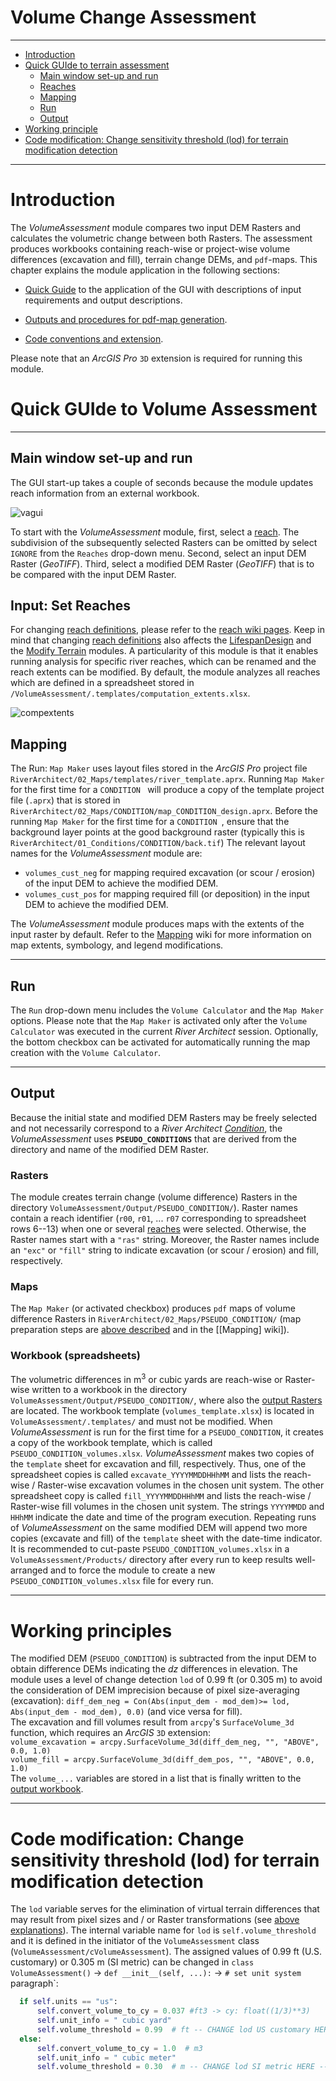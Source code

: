 Volume Change Assessment
========================

***

- [Introduction](#vaintro)
- [Quick GUIde to terrain assessment](#vaquick)
  * [Main window set-up and run](#vagui)
  * [Reaches](#vasetreaches)
  * [Mapping](#vamap)
  * [Run](#varun)
  * [Output](#vaoutput)
- [Working principle](#vaprin)
- [Code modification: Change sensitivity threshold (lod) for terrain modification detection](#vacode)

***

# Introduction<a name="vaintro"></a>

The *VolumeAssessment* module compares two input DEM Rasters and calculates the volumetric change between both Rasters. The assessment produces workbooks containing reach-wise or project-wise volume differences (excavation and fill), terrain change DEMs, and `pdf`-maps. This chapter explains the module application in the following sections:

 - [Quick Guide](#vaquick) to the application of the GUI with descriptions of input requirements and output descriptions.

 - [Outputs and procedures for pdf-map generation](#vaprin).

 - [Code conventions and extension](#vacode).

Please note that an *ArcGIS Pro* `3D` extension is required for running this module.



# Quick GUIde to Volume Assessment<a name="vaquick"></a>

***

## Main window set-up and run<a name="vagui"></a>

The GUI start-up takes a couple of seconds because the module updates reach information from an external workbook.

![vagui](https://github.com/RiverArchitect/Welcome/raw/master/images/gui_start_vol.PNG)

To start with the *VolumeAssessment* module, first, select a [reach](RiverReaches). The subdivision of the subsequently selected Rasters can be omitted by select `IGNORE` from the `Reaches` drop-down menu.
Second, select an input DEM Raster (*GeoTIFF*).  Third, select a modified DEM Raster (*GeoTIFF*) that is to be compared with the input DEM Raster.


## Input: Set Reaches<a name="vasetreaches"></a>
For changing [reach definitions](RiverReaches), please refer to the [reach wiki pages](RiverReaches). Keep in mind that changing [reach definitions](RiverReaches) also affects the <a href="LifespanDesign">LifespanDesign</a> and the <a href="ModifyTerrain">Modify Terrain</a> modules.
A particularity of this module is that it enables running analysis for specific river reaches, which can be renamed and the reach extents can be modified. By default, the module analyzes all reaches which are defined in a spreadsheet stored in
`/VolumeAssessment/.templates/computation_extents.xlsx`.

![compextents](https://github.com/RiverArchitect/Welcome/raw/master/images/computation_extents_illu.jpg)


## Mapping<a name="vamap"></a>

The Run: `Map Maker` uses layout files stored in the *ArcGIS Pro* project file `RiverArchitect/02_Maps/templates/river_template.aprx`. Running `Map Maker` for the first time for a `CONDITION ` will produce a copy of the template project file (`.aprx`) that is stored in `RiverArchitect/02_Maps/CONDITION/map_CONDITION_design.aprx`. Before the running `Map Maker` for the first time for a `CONDITION `, ensure that the background layer points at the good background raster (typically this is `RiverArchitect/01_Conditions/CONDITION/back.tif`) The relevant layout names for the *VolumeAssessment* module are:

 - `volumes_cust_neg` for mapping required excavation (or scour / erosion) of the input DEM to achieve the modified DEM.
 - `volumes_cust_pos` for mapping required fill (or deposition) in the input DEM to achieve the modified DEM.

The *VolumeAssessment* module produces maps with the extents of the input raster by default. Refer to the <a href="Mapping">Mapping</a> wiki for more information on map extents, symbology, and legend modifications.

***

## Run<a name="varun"></a>

The `Run` drop-down menu includes the `Volume Calculator` and the `Map Maker` options. Please note that the `Map Maker` is activated only after the `Volume Calculator` was executed in the current *River Architect* session. Optionally, the bottom checkbox can be activated for automatically running the map creation with the `Volume Calculator`.

***

## Output<a name="vaoutput"></a>

Because the initial state and modified DEM Rasters may be freely selected and not necessarily correspond to a *River Architect* [*Condition*](Signposts#conditions), the *VolumeAssessment* uses **`PSEUDO_CONDITIONS`** that are derived from the directory and name of the modified DEM Raster.

### Rasters<a name="vaoutras"></a>

The module creates terrain change (volume difference) Rasters in the directory `VolumeAssessment/Output/PSEUDO_CONDITION/`). Raster names contain a reach identifier (`r00`, `r01`, \... `r07` corresponding to spreadsheet rows 6--13) when one or several [reaches](#vasetreaches) were selected. Otherwise, the Raster names start with a `"ras"` string. Moreover, the Raster names include an `"exc"` or `"fill"` string to indicate excavation (or scour / erosion) and fill, respectively.

### Maps<a name="vaoutmaps"></a>

The `Map Maker` (or activated checkbox) produces `pdf` maps of volume difference Rasters in `RiverArchitect/02_Maps/PSEUDO_CONDITION/` (map preparation steps are [above described](#vamap) and in the [[Mapping] wiki]). 


### Workbook (spreadsheets)<a name="vaoutspread"></a>

The volumetric differences in m<sup>3</sup> or cubic yards are reach-wise or Raster-wise written to a workbook in the directory `VolumeAssessment/Output/PSEUDO_CONDITION/`, where also the [output Rasters](#vaoutras) are located. The workbook template (`volumes_template.xlsx`) is located in `VolumeAssessment/.templates/` and must not be modified. When *VolumeAssessment* is run for the first time for a `PSEUDO_CONDITION`, it creates a copy of the workbook template, which is called `PSEUDO_CONDITION_volumes.xlsx`. *VolumeAssessment* makes two copies of the `template` sheet for excavation and fill, respectively. Thus, one of the spreadsheet copies is called `excavate_YYYYMMDDHHhMM` and lists the reach-wise / Raster-wise excavation volumes in the chosen unit system. The other spreadsheet copy is called `fill_YYYYMMDDHHhMM` and lists the reach-wise / Raster-wise fill volumes in the chosen unit system. The strings `YYYYMMDD` and `HHhMM` indicate the date and time of the program execution. Repeating runs of *VolumeAssessment* on the same modified DEM will append two more copies (excavate and fill) of the `template` sheet with the date-time indicator. It is recommended to cut-paste `PSEUDO_CONDITION_volumes.xlsx` in a `VolumeAssessment/Products/` directory after every run to keep results well-arranged and to force the module to create a new `PSEUDO_CONDITION_volumes.xlsx` file for every run.

***

# Working principles<a name="vaprin"></a>

The modified DEM (`PSEUDO_CONDITION`) is subtracted from the input DEM to obtain difference DEMs indicating the *dz* differences in elevation. The module uses a level of change detection `lod` of 0.99 ft (or 0.305 m) to avoid the consideration of DEM imprecision because of pixel size-averaging (excavation): `diff_dem_neg = Con(Abs(input_dem - mod_dem)>= lod, Abs(input_dem - mod_dem), 0.0)` (and vice versa for fill).<br/>
The excavation and fill volumes result from `arcpy`'s `SurfaceVolume_3d` function, which requires an *ArcGIS* `3D` extension:<br/>
`volume_excavation = arcpy.SurfaceVolume_3d(diff_dem_neg, "", "ABOVE", 0.0, 1.0)`<br/>
`volume_fill = arcpy.SurfaceVolume_3d(diff_dem_pos, "", "ABOVE", 0.0, 1.0)`<br/>
The `volume_...` variables are stored in a list that is finally written to the [output workbook](#vaoutspread).

***

# Code modification: Change sensitivity threshold (lod) for terrain modification detection<a name="vacode"></a>

The `lod` variable serves for the elimination of virtual terrain differences that may result from pixel sizes and / or Raster transformations (see [above explanations](#vaprin)). The internal variable name for `lod` is `self.volume_threshold` and it is defined in the initiator of the `VolumeAssessment` class (`VolumeAssessment/cVolumeAssessment`). The assigned values of 0.99 ft (U.S. customary) or 0.305 m (SI metric) can be changed in  `class VolumeAssessment()` -> `def __init__(self, ...):` -> `# set unit system` paragraph`:<br/>

```python
  if self.units == "us":
      self.convert_volume_to_cy = 0.037 #ft3 -> cy: float((1/3)**3)
      self.unit_info = " cubic yard"
      self.volume_threshold = 0.99  # ft -- CHANGE lod US customary HERE --
  else:
      self.convert_volume_to_cy = 1.0  # m3
      self.unit_info = " cubic meter"
      self.volume_threshold = 0.30  # m -- CHANGE lod SI metric HERE --

```


[1]: https://github.com/RiverArchitect/RA_wiki/Installation
[2]: https://github.com/RiverArchitect/RA_wiki/Signposts
[3]: https://github.com/RiverArchitect/RA_wiki/LifespanDesign
[4]: https://github.com/RiverArchitect/RA_wiki/MaxLifespan
[5]: https://github.com/RiverArchitect/RA_wiki/VolumeAssessment
[6]: https://github.com/RiverArchitect/RA_wiki/SHArC
[7]: https://github.com/RiverArchitect/RA_wiki/ProjectMaker
[8]: https://github.com/RiverArchitect/RA_wiki/Tools
[9]: https://github.com/RiverArchitect/RA_wiki/FAQ